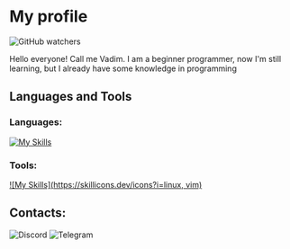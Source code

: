 # My profile
![GitHub watchers](https://img.shields.io/github/watchers/vadbash/vadbash?style=social)

Hello everyone! Call me Vadim. I am a beginner programmer, now I'm still learning, but I already have some knowledge in programming

## Languages and Tools
### Languages:
[![My Skills](https://skillicons.dev/icons?i=python,html,css)](https://skillicons.dev)
### Tools:
[![My Skills](https://skillicons.dev/icons?i=linux, vim)](https://skillicons.dev)

## Contacts:
![Discord](https://discord.com/users/483548570645954570/)
![Telegram](https://t.me/southernsouth)
